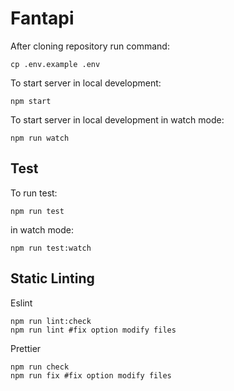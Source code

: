 # Fantapi

After cloning repository run command:

```shell
cp .env.example .env
```

To start server in local development:

```shell
npm start
```

To start server in local development in watch mode:

```shell
npm run watch
```

## Test

To run test:

```shell
npm run test
```

in watch mode:

```shell
npm run test:watch
```

## Static Linting

Eslint

```shell
npm run lint:check
npm run lint #fix option modify files
```

Prettier

```shell
npm run check
npm run fix #fix option modify files
```
